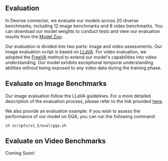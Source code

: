 ## Evaluation

In Desnse connector, we evaluate our models across 20 diverse benchmarks, including 12 image benchmarks and 8 video benchmarks. You can download our model weights to conduct tests and view our evaluation results from the [Model Zoo]().

Our evaluation is divided into two parts: image and video assessments. Our image evaluation script is based on [LLaVA](https://github.com/haotian-liu/LLaVA/blob/main/docs/Evaluation.md).
For video evaluation, we adopted the [FreeVA](https://github.com/whwu95/FreeVA) method to extend our model's capabilities into video understanding. 
Our model exhibits exceptional temporal understanding abilities without being exposed to any video data during the training phase.


## Evaluate on Image Benchmarks

Our image evaluation follow the LLaVA guidelines. For a more detailed description of the evaluation process, please refer to the link provided [here](https://github.com/haotian-liu/LLaVA/blob/main/docs/Evaluation.md).

We also provide an evaluation example: if you wish to assess the performance of our model on GQA, you can run the following command:

```
sh scripts/v1_5/eval/gqa.sh
```


## Evaluate on Video Benchmarks
Coming Soon!
